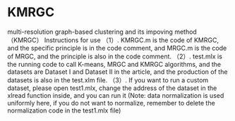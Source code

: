 # KMRGC
multi-resolution graph-based clustering and its impoving method（KMRGC）
Instructions for use
（1）. KMRGC.m is the code of KMRGC, and the specific principle is in the code comment, and MRGC.m is the code of MRGC, 
    and the principle is also in the code comment.
（2）. test.mlx is the running code to call K-means, MRGC and KMRGC algorithms, and the datasets are Dataset Ⅰ and Dataset Ⅱ in the article, 
    and the production of the datasets is also in the test.xlm file.
（3）. If you want to run a custom dataset, please open test1.mlx, change the address of the dataset in the xlread function inside, 
    and you can run it (Note: data normalization is used uniformly here, if you do not want to normalize, remember to delete the normalization code in the test1.mlx file)

